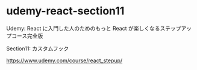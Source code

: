 # udemy-react-section11

Udemy: React に入門した人のためのもっと React が楽しくなるステップアップコース完全版

Section11: カスタムフック

https://www.udemy.com/course/react_stepup/
